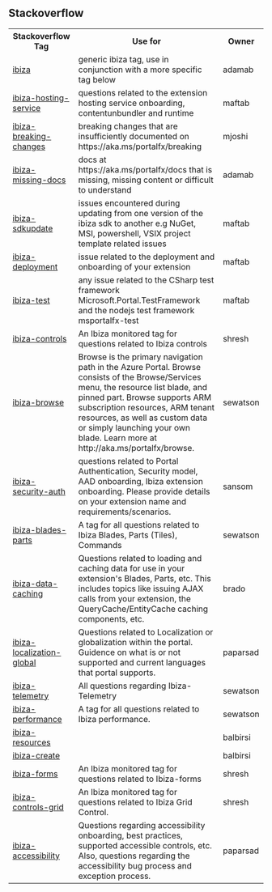 ## Stackoverflow

<table>
 <tr>
    <th>Stackoverflow Tag</th>
    <th>Use for</th>
    <th>Owner</th>
</tr>
<tr>
    <td> <a href="https://stackoverflow.microsoft.com/questions/tagged/ibiza">ibiza</a></td>
    <td> generic ibiza tag, use in conjunction with a more specific tag below </td>
    <td> adamab </td>
</tr>
<tr>
    <td> <a href="https://stackoverflow.microsoft.com/questions/tagged/ibiza-hosting-service">ibiza-hosting-service</a> </td>
    <td> questions related to the extension hosting service onboarding, contentunbundler and runtime</td>
    <td> maftab </td>
</tr>
<tr>
    <td> <a href="https://stackoverflow.microsoft.com/questions/tagged/ibiza-breaking-changes">ibiza-breaking-changes</a> </td>
    <td> breaking changes that are insufficiently documented on https://aka.ms/portalfx/breaking </td>
    <td> mjoshi </td>
</tr>
<tr>
    <td> <a href="https://stackoverflow.microsoft.com/questions/tagged/ibiza-bad-samples-docs">ibiza-missing-docs</a> </td>
    <td> docs at https://aka.ms/portalfx/docs that is missing, missing content or difficult to understand </td>
    <td> adamab </td>
</tr>
<tr>
    <td> <a href="https://stackoverflow.microsoft.com/questions/tagged/ibiza-sdkupdate">ibiza-sdkupdate</a> </td>
    <td> issues encountered during updating from one version of the ibiza sdk to another e.g NuGet, MSI, powershell, VSIX project template related issues</td>
    <td> maftab </td>
</tr>
<tr>
    <td> <a href="https://stackoverflow.microsoft.com/questions/tagged/ibiza-deployment">ibiza-deployment</a> </td>
    <td> issue related to the deployment and onboarding of your extension </td>
    <td> maftab </td>
</tr>
<tr>
    <td> <a href="https://stackoverflow.microsoft.com/questions/tagged/ibiza-test">ibiza-test</a> </td>
    <td> any issue related to the CSharp test framework Microsoft.Portal.TestFramework and the nodejs test framework msportalfx-test</td>
    <td> maftab </td>
</tr>
<tr>
    <td> <a href="https://stackoverflow.microsoft.com/questions/tagged/ibiza-controls">ibiza-controls</a> </td>
    <td>An Ibiza monitored tag for questions related to Ibiza controls</td>
    <td> shresh </td>
</tr>
<tr>
    <td> <a href="https://stackoverflow.microsoft.com/questions/tagged/ibiza-browse">ibiza-browse</a></td>
    <td>Browse is the primary navigation path in the Azure Portal. Browse consists of the Browse/Services menu, the resource list blade, and pinned part. Browse supports ARM subscription resources, ARM tenant resources, as well as custom data or simply launching your own blade. Learn more at 
http://aka.ms/portalfx/browse.</td>
    <td> sewatson </td>
 </tr>
 <tr>   
    <td> <a href="https://stackoverflow.microsoft.com/questions/tagged/ibiza-security-auth">ibiza-security-auth</a> </td>
    <td> questions related to Portal Authentication, Security model, AAD onboarding, Ibiza extension onboarding. Please provide details on your extension name and requirements/scenarios. </td>
    <td> sansom </td>
</tr>
<tr>
    <td> <a href="https://stackoverflow.microsoft.com/questions/tagged/ibiza-blades-parts">ibiza-blades-parts</a> </td>
    <td>A tag for all questions related to Ibiza Blades, Parts (Tiles), Commands</td>
    <td> sewatson </td>
</tr>
<tr>
    <td> <a href="https://stackoverflow.microsoft.com/questions/tagged/ibiza-data-caching">ibiza-data-caching</a> </td>
    <td>Questions related to loading and caching data for use in your extension's Blades, Parts, etc. This includes topics like issuing AJAX calls from your extension, the QueryCache/EntityCache caching components, etc.</td>
    <td> brado </td>
</tr>
<tr>
    <td> <a href="https://stackoverflow.microsoft.com/questions/tagged/ibiza-localization-global">ibiza-localization-global</a> </td>
    <td> Questions related to Localization or globalization within the portal. Guidence on what is or not supported and current languages that portal supports.</td>
    <td> paparsad </td>
</tr>
<tr>   
    <td> <a href="https://stackoverflow.microsoft.com/questions/tagged/ibiza-telemetry">ibiza-telemetry</a> </td>
    <td>All questions regarding Ibiza-Telemetry</td>
    <td> sewatson </td>
</tr>
<tr>
    <td> <a href="https://stackoverflow.microsoft.com/questions/tagged/ibiza-performance">ibiza-performance</a> </td>
    <td>A tag for all questions related to Ibiza performance. </td>
    <td> sewatson </td>
</tr>
<tr>
    <td> <a href="https://stackoverflow.microsoft.com/questions/tagged/ibiza-resources">ibiza-resources</a> </td>
    <td> </td>
    <td> balbirsi </td>
</tr>
<tr>
    <td> <a href="https://stackoverflow.microsoft.com/questions/tagged/ibiza-create">ibiza-create</a> </td>
    <td> </td>
    <td> balbirsi </td>
</tr>
<tr>
    <td> <a href="https://stackoverflow.microsoft.com/questions/tagged/ibiza-forms">ibiza-forms</a> </td>
    <td>An Ibiza monitored tag for questions related to Ibiza-forms </td>
    <td> shresh </td>
</tr>
<tr>
    <td> <a href="https://stackoverflow.microsoft.com/questions/tagged/ibiza-controls-grid">ibiza-controls-grid</a> </td>
    <td>An Ibiza monitored tag for questions related to Ibiza Grid Control. </td>
    <td> shresh </td>
</tr>
<tr>
    <td> <a href="https://stackoverflow.microsoft.com/questions/tagged/ibiza-accessibility">ibiza-accessibility</a></td>
    <td> Questions regarding accessibility onboarding, best practices, supported accessible controls, etc. Also, questions regarding the accessibility bug process and exception process. </td>
    <td> paparsad </td>
</tr>
</table>
